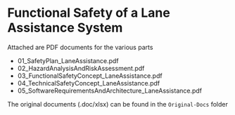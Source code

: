 # Functional Safety of a Lane Assistance System

Attached are PDF documents for the various parts

* 01_SafetyPlan_LaneAssistance.pdf
* 02_HazardAnalysisAndRiskAssessment.pdf
* 03_FunctionalSafetyConcept_LaneAssistance.pdf
* 04_TechnicalSafetyConcept_LaneAssistance.pdf
* 05_SoftwareRequirementsAndArchitecture_LaneAssistance.pdf

The original documents (.doc/xlsx) can be found in the `Original-Docs` folder